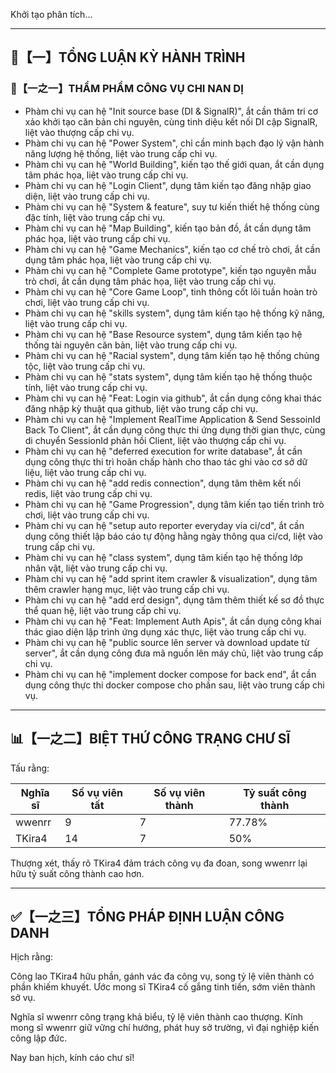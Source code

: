Khởi tạo phân tích...

---

## 🧾【一】TỔNG LUẬN KỲ HÀNH TRÌNH

### 🧠【一之一】THẨM PHẨM CÔNG VỤ CHI NAN DỊ

- Phàm chi vụ can hệ "Init source base (DI & SignalR)", ắt cần thâm tri cơ xảo khởi tạo căn bản chi nguyên, cùng tinh diệu kết nối DI cập SignalR, liệt vào thượng cấp chi vụ.
- Phàm chi vụ can hệ "Power System", chỉ cần minh bạch đạo lý vận hành năng lượng hệ thống, liệt vào trung cấp chi vụ.
- Phàm chi vụ can hệ "World Building", kiến tạo thế giới quan, ắt cần dụng tâm phác họa, liệt vào trung cấp chi vụ.
- Phàm chi vụ can hệ "Login Client", dụng tâm kiến tạo đăng nhập giao diện, liệt vào trung cấp chi vụ.
- Phàm chi vụ can hệ "System & feature", suy tư kiến thiết hệ thống cùng đặc tính, liệt vào trung cấp chi vụ.
- Phàm chi vụ can hệ "Map Building", kiến tạo bản đồ, ắt cần dụng tâm phác họa, liệt vào trung cấp chi vụ.
- Phàm chi vụ can hệ "Game Mechanics", kiến tạo cơ chế trò chơi, ắt cần dụng tâm phác họa, liệt vào trung cấp chi vụ.
- Phàm chi vụ can hệ "Complete Game prototype", kiến tạo nguyên mẫu trò chơi, ắt cần dụng tâm phác họa, liệt vào trung cấp chi vụ.
- Phàm chi vụ can hệ "Core Game Loop", tinh thông cốt lõi tuần hoàn trò chơi, liệt vào trung cấp chi vụ.
- Phàm chi vụ can hệ "skills system", dụng tâm kiến tạo hệ thống kỹ năng, liệt vào trung cấp chi vụ.
- Phàm chi vụ can hệ "Base Resource system", dụng tâm kiến tạo hệ thống tài nguyên căn bản, liệt vào trung cấp chi vụ.
- Phàm chi vụ can hệ "Racial system", dụng tâm kiến tạo hệ thống chủng tộc, liệt vào trung cấp chi vụ.
- Phàm chi vụ can hệ "stats system", dụng tâm kiến tạo hệ thống thuộc tính, liệt vào trung cấp chi vụ.
- Phàm chi vụ can hệ "Feat: Login via github", ắt cần dụng công khai thác đăng nhập kỳ thuật qua github, liệt vào trung cấp chi vụ.
- Phàm chi vụ can hệ "Implement RealTime Application & Send SessoinId Back To Client", ắt cần dụng công thực thi ứng dụng thời gian thực, cùng di chuyển SessionId phản hồi Client, liệt vào thượng cấp chi vụ.
- Phàm chi vụ can hệ "deferred execution for write database", ắt cần dụng công thực thi trì hoãn chấp hành cho thao tác ghi vào cơ sở dữ liệu, liệt vào trung cấp chi vụ.
- Phàm chi vụ can hệ "add redis connection", dụng tâm thêm kết nối redis, liệt vào trung cấp chi vụ.
- Phàm chi vụ can hệ "Game Progression", dụng tâm kiến tạo tiến trình trò chơi, liệt vào trung cấp chi vụ.
- Phàm chi vụ can hệ "setup auto reporter everyday via ci/cd", ắt cần dụng công thiết lập báo cáo tự động hằng ngày thông qua ci/cd, liệt vào trung cấp chi vụ.
- Phàm chi vụ can hệ "class system", dụng tâm kiến tạo hệ thống lớp nhân vật, liệt vào trung cấp chi vụ.
- Phàm chi vụ can hệ "add sprint item crawler & visualization", dụng tâm thêm crawler hạng mục, liệt vào trung cấp chi vụ.
- Phàm chi vụ can hệ "add erd design", dụng tâm thêm thiết kế sơ đồ thực thể quan hệ, liệt vào trung cấp chi vụ.
- Phàm chi vụ can hệ "Feat: Implement Auth Apis", ắt cần dụng công khai thác giao diện lập trình ứng dụng xác thực, liệt vào trung cấp chi vụ.
- Phàm chi vụ can hệ "public source lên server và download update từ server", ắt cần dụng công đưa mã nguồn lên máy chủ, liệt vào trung cấp chi vụ.
- Phàm chi vụ can hệ "implement docker compose for back end", ắt cần dụng công thực thi docker compose cho phần sau, liệt vào trung cấp chi vụ.

---

## 📊【一之二】BIỆT THỨ CÔNG TRẠNG CHƯ SĨ

Tấu rằng:

| Nghĩa sĩ | Số vụ viên tất | Số vụ viên thành | Tỷ suất công thành |
|---|---|---|---|
| wwenrr | 9 | 7 | 77.78% |
| TKira4 | 14 | 7 | 50% |

Thượng xét, thấy rõ TKira4 đảm trách công vụ đa đoan, song wwenrr lại hữu tỷ suất công thành cao hơn.

---

## ✅【一之三】TỔNG PHÁP ĐỊNH LUẬN CÔNG DANH

Hịch rằng:

Công lao TKira4 hữu phần, gánh vác đa công vụ, song tỷ lệ viên thành có phần khiếm khuyết. Ước mong sĩ TKira4 cố gắng tinh tiến, sớm viên thành sở vụ.

Nghĩa sĩ wwenrr công trạng khả biểu, tỷ lệ viên thành cao thượng. Kính mong sĩ wwenrr giữ vững chí hướng, phát huy sở trường, vì đại nghiệp kiến công lập đức.

Nay ban hịch, kính cáo chư sĩ!
